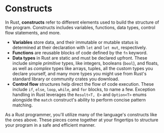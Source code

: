 # Constructs

In Rust, **constructs** refer to different elements used to build the structure of the program. Constructs includes variables, functions, data types, control flow statements, and more.

- **Variables** store data, and their immutable or mutable status is determined at their declaration with `let` and `let mut`, respectively.
- **Functions** are reusable blocks of code defined by the `fn` keyword.
- **Data types** in Rust are static and must be declared upfront. These include simple _primitive_ types, like integers, booleans (`bool`), and floats, as well as _complex_ types like arrays, tuples, all the custom types you declare yourself, and many more types you might use from Rust's standard library or community crates you download.
- **Control flow** structures help direct the flow of code execution. These include `if`, `else`, `loop`, `while`, and `for` blocks, to name a few. Exception handling in Rust leverages the `Result<T, E>` and `Option<T>` enums alongside the `match` construct's ability to perform concise pattern matching.

As a Rust programmer, you'll utilize many of the language's constructs like the ones above. These pieces come together at your fingertips to structure your program in a safe and efficient manner.
